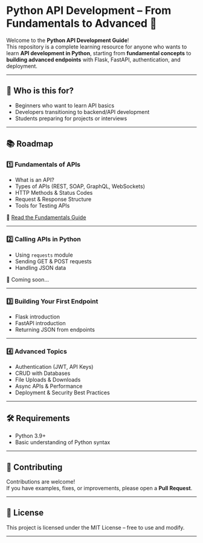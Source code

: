 # Python API Development – From Fundamentals to Advanced 🚀

Welcome to the **Python API Development Guide**!  
This repository is a complete learning resource for anyone who wants to learn **API development in Python**, starting from **fundamental concepts** to **building advanced endpoints** with Flask, FastAPI, authentication, and deployment.

---

## 📌 Who is this for?
- Beginners who want to learn API basics
- Developers transitioning to backend/API development
- Students preparing for projects or interviews

---

## 📚 Roadmap

### **1️⃣ Fundamentals of APIs**
- What is an API?
- Types of APIs (REST, SOAP, GraphQL, WebSockets)
- HTTP Methods & Status Codes
- Request & Response Structure
- Tools for Testing APIs

📄 [Read the Fundamentals Guide](01-fundamentals-of-apis/fundamentals.md)

---

### **2️⃣ Calling APIs in Python**
- Using `requests` module
- Sending GET & POST requests
- Handling JSON data

📄 Coming soon...

---

### **3️⃣ Building Your First Endpoint**
- Flask introduction
- FastAPI introduction
- Returning JSON from endpoints

---

### **4️⃣ Advanced Topics**
- Authentication (JWT, API Keys)
- CRUD with Databases
- File Uploads & Downloads
- Async APIs & Performance
- Deployment & Security Best Practices

---

## 🛠 Requirements
- Python 3.9+
- Basic understanding of Python syntax

---

## 🤝 Contributing
Contributions are welcome!  
If you have examples, fixes, or improvements, please open a **Pull Request**.

---

## 📜 License
This project is licensed under the MIT License – free to use and modify.

---
